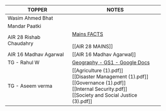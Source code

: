 
| **TOPPER**              | **NOTES**                                                                                                                                                                         |
| ----------------------- | --------------------------------------------------------------------------------------------------------------------------------------------------------------------------------- |
| Wasim Ahmed Bhat        |                                                                                                                                                                                   |
| Mandar Paatki           |                                                                                                                                                                                   |
| AIR 28 Rishab Chaudahry | [Mains FACTS](onenote:https://d.docs.live.net/9B24B3FB5359B984/Documents/Mains%20Notes/Master.one#section-id={529EEBFE-77E3-2C42-92D0-0D0FD80B5F3D}&end)<br><br>[[AIR 28 MAINS]]  |
| AIR 16 Madhav Agarwal   | [[AIR 16 Madhav Agarwal]]                                                                                                                                                         |
| TG - Rahul W            | [Geography - GS1 - Google Docs](https://docs.google.com/document/d/1zclxLlT44Rc5Lbu9cvREwGkjxcIWFROnMc2Ly7KeZlk/edit?tab=t.7e8trtoeza37)<br>                                      |
| TG - Aseem verma        | [[Agriculture (1).pdf]]<br>[[Disaster Management (1).pdf]]<br>[[Governance (1).pdf]]<br>[[Internal Security.pdf]]<br>[[Society and Social Justice (3).pdf]]                       |
